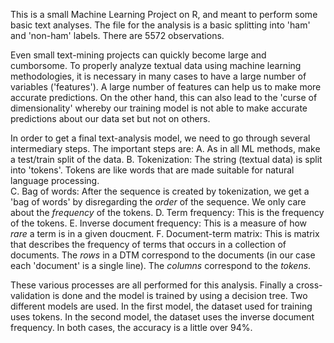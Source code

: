 
This is a small Machine Learning Project on R, and meant to perform some basic text analyses. The file for the analysis is a basic splitting into 'ham' and 'non-ham' labels. There are 5572 observations. 

Even small text-mining projects can quickly become large and cumborsome. To properly analyze textual data using machine learning methodologies, it is necessary in many cases to have a large number of variables ('features'). A large number of features can help us to make more accurate predictions. On the other hand, this can also lead to the 'curse of dimensionality' whereby our training model is not able to make accurate predictions about our data set but not on others. 

In order to get a final text-analysis model, we need to go through several intermediary steps. The important steps are:
A. As in all ML methods, make a test/train split of the data. 
B. Tokenization: The string (textual data) is split into 'tokens'. Tokens are like words that are made suitable for natural language processing.  
C. Bag of words: After the sequence is created by tokenization, we get a 'bag of words' by disregarding the *order* of the sequence. We only care about the *frequency* of the tokens. 
D. Term frequency: This is the frequency of the tokens. 
E. Inverse document frequency: This is a measure of how *rare* a term is in a given doucment. 
F. Document-term matrix: This is matrix that describes the frequency of terms that occurs in a collection of documents. The *rows* in a DTM correspond to the documents (in our case each 'document' is a single line). The *columns* correspond to the *tokens*. 

These various processes are all performed for this analysis. Finally a cross-validation is done and the model is trained by using a decision tree. Two different models are used. In the first model, the dataset used for training uses tokens. In the second model, the dataset uses the inverse document frequency. In both cases, the accuracy is a little over 94%. 
